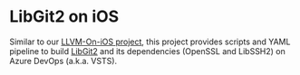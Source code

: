 LibGit2 on iOS
==============

Similar to our [LLVM-On-iOS project](https://github.com/light-tech/LLVM-On-iOS), this project provides scripts and YAML pipeline to build [LibGit2](github.com/libgit2/libgit2) and its dependencies (OpenSSL and LibSSH2) on Azure DevOps (a.k.a. VSTS).
